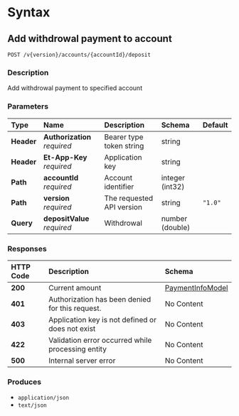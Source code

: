 # Syntax

## Add withdrowal payment to account

```text
POST /v{version}/accounts/{accountId}/deposit
```

### Description

Add withdrowal payment to specified account

### Parameters

| Type | Name | Description | Schema | Default |
| :--- | :--- | :--- | :--- | :--- |
| **Header** | **Authorization**   _required_ | Bearer type token string | string |  |
| **Header** | **Et-App-Key**   _required_ | Application key | string |  |
| **Path** | **accountId**   _required_ | Account identifier | integer \(int32\) |  |
| **Path** | **version**   _required_ | The requested API version | string | `"1.0"` |
| **Query** | **depositValue**   _required_ | Withdrowal | number \(double\) |  |

### Responses

| HTTP Code | Description | Schema |
| :--- | :--- | :--- |
| **200** | Current amount | [PaymentInfoModel]() |
| **401** | Authorization has been denied for this request. | No Content |
| **403** | Application key is not defined or does not exist | No Content |
| **422** | Validation error occurred while processing entity | No Content |
| **500** | Internal server error | No Content |

### Produces

* `application/json`
* `text/json`

